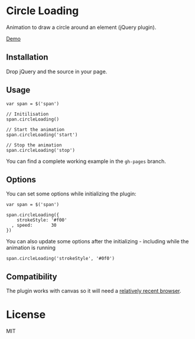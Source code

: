 # Circle Loading

Animation to draw a circle around an element (jQuery plugin).

[Demo](http://???)

## Installation

Drop jQuery and the source in your page.

## Usage

    var span = $('span')

    // Initilisation
    span.circleLoading()

    // Start the animation
    span.circleLoading('start')

    // Stop the animation
    span.circleLoading('stop')

You can find a complete working example in the `gh-pages` branch.

## Options

You can set some options while initializing the plugin:

    var span = $('span')

    span.circleLoading({
        strokeStyle: '#f00'
      , speed:       30
    })

You can also update some options after the initializing - including while the animation is running

    span.circleLoading('strokeStyle', '#0f0')

## Compatibility

The plugin works with canvas so it will need a [relatively recent browser](http://caniuse.com/#search=canvas).

# License

MIT
